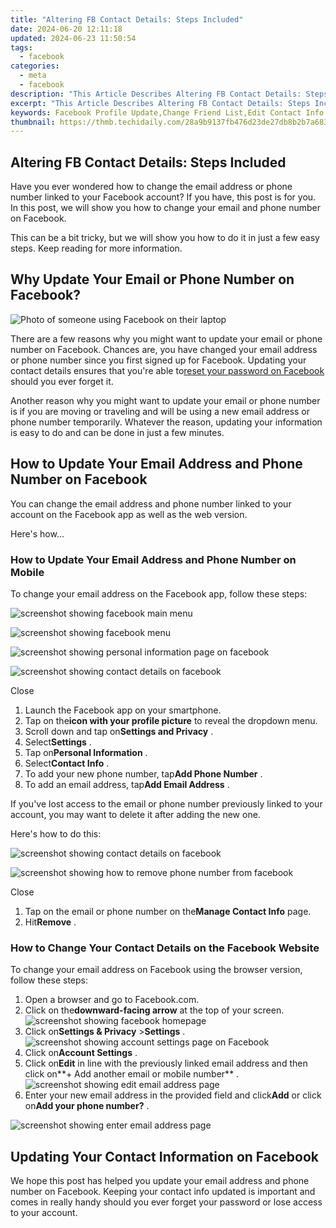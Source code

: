 ```yaml
---
title: "Altering FB Contact Details: Steps Included"
date: 2024-06-20 12:11:18
updated: 2024-06-23 11:50:54
tags:
  - facebook
categories:
  - meta
  - facebook
description: "This Article Describes Altering FB Contact Details: Steps Included"
excerpt: "This Article Describes Altering FB Contact Details: Steps Included"
keywords: Facebook Profile Update,Change Friend List,Edit Contact Info FB,Modify Social Network Prefs,Adjust Facebook Friends,Personalize FB Settings,Manage Social Interactions
thumbnail: https://thmb.techidaily.com/28a9b9137fb476d23de27db8b2b7a6831725824f933c103ee7899d28b7a1a357.jpg
---
```


## Altering FB Contact Details: Steps Included

 Have you ever wondered how to change the email address or phone number linked to your Facebook account? If you have, this post is for you. In this post, we will show you how to change your email and phone number on Facebook.

 This can be a bit tricky, but we will show you how to do it in just a few easy steps. Keep reading for more information.

## Why Update Your Email or Phone Number on Facebook?

![Photo of someone using Facebook on their laptop](https://static1.makeuseofimages.com/wordpress/wp-content/uploads/2021/12/pexels-luca-sammarco-6162932-(1).jpg)

 There are a few reasons why you might want to update your email or phone number on Facebook. Chances are, you have changed your email address or phone number since you first signed up for Facebook. Updating your contact details ensures that you're able to[reset your password on Facebook](https://www.makeuseof.com/how-to-reset-facebook-password-forgot/) should you ever forget it.

 Another reason why you might want to update your email or phone number is if you are moving or traveling and will be using a new email address or phone number temporarily. Whatever the reason, updating your information is easy to do and can be done in just a few minutes.

## How to Update Your Email Address and Phone Number on Facebook

 You can change the email address and phone number linked to your account on the Facebook app as well as the web version.

Here's how...

### How to Update Your Email Address and Phone Number on Mobile

To change your email address on the Facebook app, follow these steps:

![screenshot showing facebook main menu](https://static1.makeuseofimages.com/wordpress/wp-content/uploads/2022/02/screenshot-showing-facebook-main-menu.jpg)

![screenshot showing facebook menu](https://static1.makeuseofimages.com/wordpress/wp-content/uploads/2022/02/screenshot-showing-facebook-menu.jpg)

![screenshot showing personal information page on facebook](https://static1.makeuseofimages.com/wordpress/wp-content/uploads/2022/02/screenshot-showing-personal-information-page-on-facebook.jpg)

![screenshot showing contact details on facebook](https://static1.makeuseofimages.com/wordpress/wp-content/uploads/2022/02/screenshot-showing-contact-details-on-facebook.jpg)

Close

1. Launch the Facebook app on your smartphone.
2. Tap on the**icon with your profile picture** to reveal the dropdown menu.
3. Scroll down and tap on**Settings and Privacy** .
4. Select**Settings** .
5. Tap on**Personal Information** .
6. Select**Contact Info** .
7. To add your new phone number, tap**Add Phone Number** .
8. To add an email address, tap**Add Email Address** .

 If you've lost access to the email or phone number previously linked to your account, you may want to delete it after adding the new one.

Here's how to do this:

![screenshot showing contact details on facebook](https://static1.makeuseofimages.com/wordpress/wp-content/uploads/2022/02/screenshot-showing-contact-details-on-facebook.jpg)

![screenshot showing how to remove phone number from facebook](https://static1.makeuseofimages.com/wordpress/wp-content/uploads/2022/02/screenshot-showing-how-to-remove-phone-number-from-facebook.jpg)

Close

1. Tap on the email or phone number on the**Manage Contact Info** page.
2. Hit**Remove** .

### How to Change Your Contact Details on the Facebook Website

 To change your email address on Facebook using the browser version, follow these steps:

1. Open a browser and go to Facebook.com.
2. Click on the**downward-facing arrow** at the top of your screen.  
![screenshot showing facebook homepage](https://static1.makeuseofimages.com/wordpress/wp-content/uploads/2022/02/screenshot-showing-facebook-homepage.jpg)
3. Click on**Settings & Privacy** \>**Settings** .  
![screenshot showing account settings page on Facebook](https://static1.makeuseofimages.com/wordpress/wp-content/uploads/2022/02/screenshot-showing-account-settings-page-on-Facebook.jpg)
4. Click on**Account Settings** .
5. Click on**Edit** in line with the previously linked email address and then click on**\+ Add another email or mobile number** .  
![screenshot showing edit email address page](https://static1.makeuseofimages.com/wordpress/wp-content/uploads/2022/02/screenshot-showing-edit-email-address-page.jpg)
6. Enter your new email address in the provided field and click**Add** or click on**Add your phone number?** .

![screenshot showing enter email address page](https://static1.makeuseofimages.com/wordpress/wp-content/uploads/2022/02/screenshot-showing-enter-email-address-page.jpg)

## Updating Your Contact Information on Facebook

 We hope this post has helped you update your email address and phone number on Facebook. Keeping your contact info updated is important and comes in really handy should you ever forget your password or lose access to your account.


<ins class="adsbygoogle"
     style="display:block"
     data-ad-format="autorelaxed"
     data-ad-client="ca-pub-7571918770474297"
     data-ad-slot="1223367746"></ins>



<ins class="adsbygoogle"
     style="display:block"
     data-ad-client="ca-pub-7571918770474297"
     data-ad-slot="8358498916"
     data-ad-format="auto"
     data-full-width-responsive="true"></ins>
